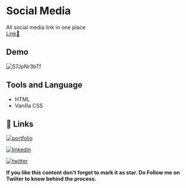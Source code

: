 # Social Media

All social media link in one place \
[Link🚀](https://shubhamashish33.github.io/socialmedia/)

## Demo
![S7JpNr3bTf](https://user-images.githubusercontent.com/78084828/147527463-c2c5b422-a334-4054-aed9-2cfd186d3b4b.gif)


## Tools and Language
- HTML
- Vanilla CSS


## 🔗 Links
[![portfolio](https://img.shields.io/badge/my_portfolio-000?style=for-the-badge&logo=ko-fi&logoColor=white)](https://shubhamashish33.github.io/aboutmev2/)

[![linkedin](https://img.shields.io/badge/linkedin-0A66C2?style=for-the-badge&logo=linkedin&logoColor=white)](https://www.linkedin.com/in/shubham-ashish-81a6a01b2/)

[![twitter](https://img.shields.io/badge/twitter-1DA1F2?style=for-the-badge&logo=twitter&logoColor=white)](https://twitter.com/imaashish_)

**If you like this content don't forget to mark it as star. Do Follow me on Twiiter to know behind the process.** 
